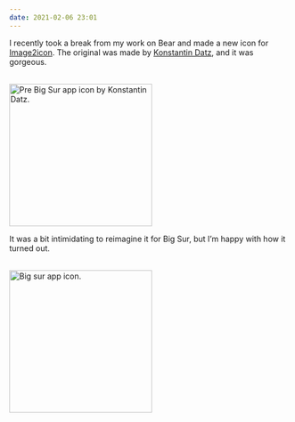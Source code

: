 ```yaml
---
date: 2021-02-06 23:01
---
```


<p>I recently took a break from my work on Bear and made a new icon for <a href="https://img2icnsapp.com">Image2icon</a>. The original was made by <a href="http://www.konstantindatz.de">Konstantin Datz</a>, and it was gorgeous.</p>
<br>
<img src="/images/words/image2icon-app-icon-pre-big-sur.png" alt="Pre Big Sur app icon by Konstantin Datz." width="256" />
<br>
<p>It was a bit intimidating to reimagine it for Big Sur, but I’m happy with how it turned out.</p>
<br>
<img src="/images/words/image2icon-app-icon-big-sur.png" alt="Big sur app icon." width="256" />
